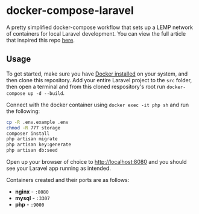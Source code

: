# docker-compose-laravel
A pretty simplified docker-compose workflow that sets up a LEMP network of containers for local Laravel development. You can view the full article that inspired this repo [here](https://medium.com/@aschmelyun).


## Usage

To get started, make sure you have [Docker installed](https://docs.docker.com/docker-for-mac/install/) on your system, and then clone this repository. Add your entire Laravel project to the `src` folder, then open a terminal and from this cloned respository's root run `docker-compose up -d --build`. 

Connect with the docker container using `docker exec -it php sh` and run the following:

```bash
cp -R .env.example .env
chmod -R 777 storage
composer install
php artisan migrate
php artisan key:generate
php artisan db:seed
```


Open up your browser of choice to [http://localhost:8080](http://localhost:8080) and you should see your Laravel app running as intended. 

Containers created and their ports are as follows:

- **nginx** - `:8080`
- **mysql** - `:3307`
- **php** - `:9000`